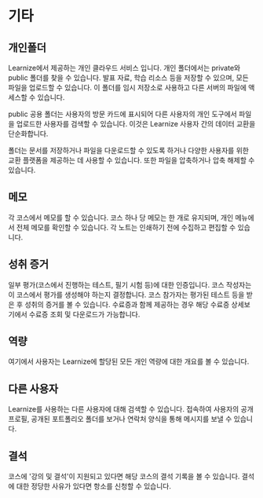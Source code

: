 # 기타

## 개인폴더
Learnize에서 제공하는 개인 클라우드 서비스 입니다. 개인 폴더에서는 private와 public 폴더를 찾을 수 있습니다. 발표 자료, 학습 리소스 등을 저장할 수 있으며, 모든 파일을 업로드할 수 있습니다. 이 폴더를 임시 저장소로 사용하고 다른 서버의 파일에 액세스할 수 있습니다.

public 공용 폴더는 사용자의 방문 카드에 표시되어 다른 사용자의 개인 도구에서 파일을 업로드한 사용자를 검색할 수 있습니다. 이것은 Learnize 사용자 간의 데이터 교환을 단순화합니다.

폴더는 문서를 저장하거나 파일을 다운로드할 수 있도록 하거나 다양한 사용자를 위한 교환 플랫폼을 제공하는 데 사용할 수 있습니다. 또한 파일을 압축하거나 압축 해제할 수 있습니다.

## 메모
각 코스에서 메모를 할 수 있습니다. 코스 하나 당 메모는 한 개로 유지되며, 개인 메뉴에서 전체 메모를 확인할 수 있습니다. 각 노트는 인쇄하기 전에 수집하고 편집할 수 있습니다.

## 성취 증거
일부 평가(코스에서 진행하는 테스트, 필기 시험 등)에 대한 인증입니다. 코스 작성자는 이 코스에서 평가를 생성해야 하는지 결정합니다. 코스 참가자는 평가된 테스트 등을 받은 후 성취의 증거를 볼 수 있습니다. 수료증과 함께 제공하는 경우 해당 수료증 상세보기에서 수료증 조회 및 다운로드가 가능합니다.

## 역량
여기에서 사용자는 Learnize에 할당된 모든 개인 역량에 대한 개요를 볼 수 있습니다.

## 다른 사용자
Learnize를 사용하는 다른 사용자에 대해 검색할 수 있습니다. 접속하여 사용자의 공개 프로필, 공개된 포트폴리오 폴더를 보거나 연락처 양식을 통해 메시지를 보낼 수 있습니다.

## 결석
코스에 '강의 및 결석'이 지원되고 있다면 해당 코스의 결석 기록을 볼 수 있습니다. 결석에 대한 정당한 사유가 있다면 항소를 신청할 수 있습니다.